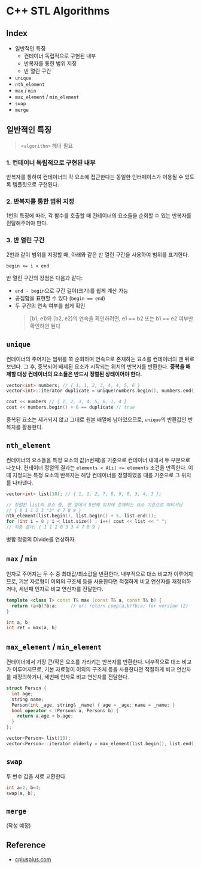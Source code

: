 # C++ STL Algorithms

## Index
- 일반적인 특징
  - 컨테이너 독립적으로 구현된 내부
  - 반복자를 통한 범위 지정
  - 반 열린 구간
- `unique`
- `nth_element`
- `max` / `min`
- `max_element` / `min_element`
- `swap`
- `merge`

## 일반적인 특징

> `<algorithm>` 헤더 필요

### 1. 컨테이너 독립적으로 구현된 내부
반복자를 통하여 컨테이너의 각 요소에 접근한다는 동일한 인터페이스가 이용될 수 있도록 템플릿으로 구현된다.

### 2. 반복자를 통한 범위 지정
1번의 특징에 따라, 각 함수를 호출할 때 컨테이너의 요소들을 순회할 수 있는 반복자를 전달해주어야 한다.

### 3. 반 열린 구간
2번과 같이 범위를 지정할 때, 아래와 같은 반 열린 구간을 사용하여 범위를 표기한다.

```
begin <= i < end
```

반 열린 구간의 장점은 다음과 같다:
- `end - begin`으로 구간 길이(크기)를 쉽게 계산 가능
- 공집합을 표현할 수 있다 (`begin == end`)
- 두 구간의 연속 여부를 쉽게 확인
    > [b1, e1)와 [b2, e2)의 연속을 확인하려면, e1 == b2 또는 b1 == e2 여부만 확인하면 된다

## `unique`
컨테이너의 주어지는 범위를 쭉 순회하며 연속으로 존재하는 요소를 컨테이너의 맨 뒤로 보낸다. 그 후, 중복되어 배제된 요소가 시작되는 위치의 반복자를 반환한다. **중복을 배제할 대상 컨테이너의 요소들은 반드시 정렬된 상태이어야 한다.**

```cpp
vector<int> numbers; // { 1, 1, 2, 3, 4, 4, 5, 6 }
vector<int>::iterator duplicate = unique(numbers.begin(), numbers.end());

cout << numbers // { 1, 2, 3, 4, 5, 6, 1, 4 }
cout << numbers.begin() + 6 == duplicate // true
```

중복된 요소는 제거되지 않고 그대로 원본 배열에 남아있으므로, `unique`의 반환값인 반복자를 활용한다.

## `nth_element`
컨테이너의 요소들을 특정 요소의 값(n번째)을 기준으로 컨테이너 내에서 두 부분으로 나눈다. 컨테이너 정렬의 결과는 `elements < A[i] <= elements` 조건을 만족한다. 이때 지정되는 특정 요소의 반복자는 해당 컨테이너를 정렬하였을 때를 기준으로 그 위치를 나타낸다. 

```cpp
vector<int> list(10); // { 1, 1, 2, 7, 8, 9, 0, 3, 4, 3 };

// 정렬된 list의 요소 중, 맨 앞에서 5번째 위치에 존재하는 요소 기준으로 파티셔닝
// { 0 1 1 2 3 "3" 4 7 8 9 }
nth_element(list.begin(), list.begin() + 5, list.end());
for (int i = 0 ; i < list.size() ; i++) cout << list << " ";
// 최종 결과: { 1 1 2 0 3 3 4 7 8 9 }
```

병합 정렬의 Divide를 연상하자.

## `max` / `min`
인자로 주어지는 두 수 중 최대값/최소값을 반환한다. 내부적으로 대소 비교가 이루어지므로, 기본 자료형이 이외의 구조체 등을 사용한다면 적절하게 비교 연산자를 재정의하거나, 세번째 인자로 비교 연산자를 전달한다.

```cpp
template <class T> const T& max (const T& a, const T& b) {
  return (a<b)?b:a;     // or: return comp(a,b)?b:a; for version (2)
}

int a, b;
int ret = max(a, b)
```

## `max_element` / `min_element`
컨테이너에서 가장 큰/작은 요소를 가리키는 반복자를 반환한다. 내부적으로 대소 비교가 이루어지므로, 기본 자료형이 이외의 구조체 등을 사용한다면 적절하게 비교 연산자를 재정의하거나, 세번째 인자로 비교 연산자를 전달한다.

```cpp
struct Person {
  int age;
  string name;
  Person(int _age, string& _name) { age = _age; name = _name; }
  bool operator < (Person& a, Person& b) {
    return a.age < b.age;
  }
};

vector<Person> list(10);
vector<Person>::iterator elderly = max_element(list.begin(), list.end());
```

## `swap`
두 변수 값을 서로 교환한다.

```cpp
int a=2, b=4;
swap(a, b);
```

## `merge`
(작성 예정)


## Reference
- [cplusplus.com](http://www.cplusplus.com/reference/algorithm)
